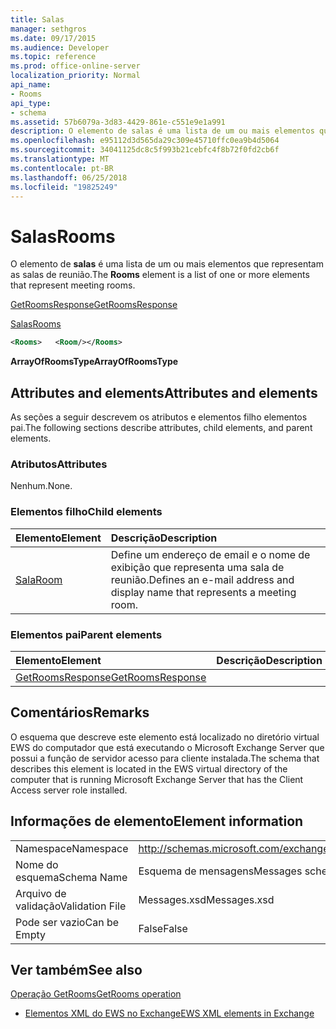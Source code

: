 ```yaml
---
title: Salas
manager: sethgros
ms.date: 09/17/2015
ms.audience: Developer
ms.topic: reference
ms.prod: office-online-server
localization_priority: Normal
api_name:
- Rooms
api_type:
- schema
ms.assetid: 57b6079a-3d83-4429-861e-c551e9e1a991
description: O elemento de salas é uma lista de um ou mais elementos que representam as salas de reunião.
ms.openlocfilehash: e95112d3d565da29c309e45710ffc0ea9b4d5064
ms.sourcegitcommit: 34041125dc8c5f993b21cebfc4f8b72f0fd2cb6f
ms.translationtype: MT
ms.contentlocale: pt-BR
ms.lasthandoff: 06/25/2018
ms.locfileid: "19825249"
---
```

# <a name="rooms"></a><span data-ttu-id="cf926-103">Salas</span><span class="sxs-lookup"><span data-stu-id="cf926-103">Rooms</span></span>

<span data-ttu-id="cf926-104">O elemento de **salas** é uma lista de um ou mais elementos que representam as salas de reunião.</span><span class="sxs-lookup"><span data-stu-id="cf926-104">The **Rooms** element is a list of one or more elements that represent meeting rooms.</span></span> 
  
[<span data-ttu-id="cf926-105">GetRoomsResponse</span><span class="sxs-lookup"><span data-stu-id="cf926-105">GetRoomsResponse</span></span>](getroomsresponse.md)
  
[<span data-ttu-id="cf926-106">Salas</span><span class="sxs-lookup"><span data-stu-id="cf926-106">Rooms</span></span>](rooms.md)
  
```xml
<Rooms>   <Room/></Rooms>
```

 <span data-ttu-id="cf926-107">**ArrayOfRoomsType**</span><span class="sxs-lookup"><span data-stu-id="cf926-107">**ArrayOfRoomsType**</span></span>
## <a name="attributes-and-elements"></a><span data-ttu-id="cf926-108">Attributes and elements</span><span class="sxs-lookup"><span data-stu-id="cf926-108">Attributes and elements</span></span>

<span data-ttu-id="cf926-109">As seções a seguir descrevem os atributos e elementos filho elementos pai.</span><span class="sxs-lookup"><span data-stu-id="cf926-109">The following sections describe attributes, child elements, and parent elements.</span></span>
  
### <a name="attributes"></a><span data-ttu-id="cf926-110">Atributos</span><span class="sxs-lookup"><span data-stu-id="cf926-110">Attributes</span></span>

<span data-ttu-id="cf926-111">Nenhum.</span><span class="sxs-lookup"><span data-stu-id="cf926-111">None.</span></span>
  
### <a name="child-elements"></a><span data-ttu-id="cf926-112">Elementos filho</span><span class="sxs-lookup"><span data-stu-id="cf926-112">Child elements</span></span>

|<span data-ttu-id="cf926-113">**Elemento**</span><span class="sxs-lookup"><span data-stu-id="cf926-113">**Element**</span></span>|<span data-ttu-id="cf926-114">**Descrição**</span><span class="sxs-lookup"><span data-stu-id="cf926-114">**Description**</span></span>|
|:-----|:-----|
|[<span data-ttu-id="cf926-115">Sala</span><span class="sxs-lookup"><span data-stu-id="cf926-115">Room</span></span>](room.md) <br/> |<span data-ttu-id="cf926-116">Define um endereço de email e o nome de exibição que representa uma sala de reunião.</span><span class="sxs-lookup"><span data-stu-id="cf926-116">Defines an e-mail address and display name that represents a meeting room.</span></span>  <br/> |
   
### <a name="parent-elements"></a><span data-ttu-id="cf926-117">Elementos pai</span><span class="sxs-lookup"><span data-stu-id="cf926-117">Parent elements</span></span>

|<span data-ttu-id="cf926-118">**Elemento**</span><span class="sxs-lookup"><span data-stu-id="cf926-118">**Element**</span></span>|<span data-ttu-id="cf926-119">**Descrição**</span><span class="sxs-lookup"><span data-stu-id="cf926-119">**Description**</span></span>|
|:-----|:-----|
|[<span data-ttu-id="cf926-120">GetRoomsResponse</span><span class="sxs-lookup"><span data-stu-id="cf926-120">GetRoomsResponse</span></span>](getroomsresponse.md) <br/> ||
   
## <a name="remarks"></a><span data-ttu-id="cf926-121">Comentários</span><span class="sxs-lookup"><span data-stu-id="cf926-121">Remarks</span></span>

<span data-ttu-id="cf926-122">O esquema que descreve este elemento está localizado no diretório virtual EWS do computador que está executando o Microsoft Exchange Server que possui a função de servidor acesso para cliente instalada.</span><span class="sxs-lookup"><span data-stu-id="cf926-122">The schema that describes this element is located in the EWS virtual directory of the computer that is running Microsoft Exchange Server that has the Client Access server role installed.</span></span>
  
## <a name="element-information"></a><span data-ttu-id="cf926-123">Informações de elemento</span><span class="sxs-lookup"><span data-stu-id="cf926-123">Element information</span></span>

|||
|:-----|:-----|
|<span data-ttu-id="cf926-124">Namespace</span><span class="sxs-lookup"><span data-stu-id="cf926-124">Namespace</span></span>  <br/> |http://schemas.microsoft.com/exchange/services/2006/messages  <br/> |
|<span data-ttu-id="cf926-125">Nome do esquema</span><span class="sxs-lookup"><span data-stu-id="cf926-125">Schema Name</span></span>  <br/> |<span data-ttu-id="cf926-126">Esquema de mensagens</span><span class="sxs-lookup"><span data-stu-id="cf926-126">Messages schema</span></span>  <br/> |
|<span data-ttu-id="cf926-127">Arquivo de validação</span><span class="sxs-lookup"><span data-stu-id="cf926-127">Validation File</span></span>  <br/> |<span data-ttu-id="cf926-128">Messages.xsd</span><span class="sxs-lookup"><span data-stu-id="cf926-128">Messages.xsd</span></span>  <br/> |
|<span data-ttu-id="cf926-129">Pode ser vazio</span><span class="sxs-lookup"><span data-stu-id="cf926-129">Can be Empty</span></span>  <br/> |<span data-ttu-id="cf926-130">False</span><span class="sxs-lookup"><span data-stu-id="cf926-130">False</span></span>  <br/> |
   
## <a name="see-also"></a><span data-ttu-id="cf926-131">Ver também</span><span class="sxs-lookup"><span data-stu-id="cf926-131">See also</span></span>



[<span data-ttu-id="cf926-132">Operação GetRooms</span><span class="sxs-lookup"><span data-stu-id="cf926-132">GetRooms operation</span></span>](getrooms-operation.md)


- [<span data-ttu-id="cf926-133">Elementos XML do EWS no Exchange</span><span class="sxs-lookup"><span data-stu-id="cf926-133">EWS XML elements in Exchange</span></span>](ews-xml-elements-in-exchange.md)

